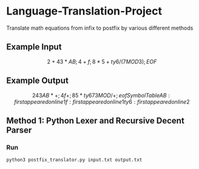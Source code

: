 # Language-Translation-Project
Translate math equations from infix to postfix by various different methods

## Example Input

```math
2 + 43 * AB;  4 + f;
8 * 5 + ty6 / (7 MOD
3); EOF
```

## Example Output

```math
2 43 AB * + ;
4 f + ;
8 5 * ty6 7 3 MOD / + ;
eof
Symbol Table
AB : first appeared on line 1
f : first appeared on line 1
ty6 : first appeared on line 2
```

## Method 1: Python Lexer and Recursive Decent Parser

### Run

```bash
python3 postfix_translator.py input.txt output.txt
```